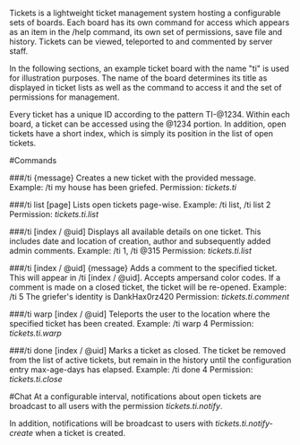 Tickets is a lightweight ticket management system hosting a configurable sets of boards.
Each board has its own command for access which appears as an item in the /help command, its own set of permissions, save file and history.
Tickets can be viewed, teleported to and commented by server staff.

In the following sections, an example ticket board with the name "ti" is used for illustration purposes.
The name of the board determines its title as displayed in ticket lists as well as the command to access it and the set of permissions for management.

Every ticket has a unique ID according to the pattern TI-@1234. Within each board, a ticket can be accessed using the @1234 portion.
In addition, open tickets have a short index, which is simply its position in the list of open tickets.

#Commands

###/ti {message}
Creates a new ticket with the provided message.
Example: /ti my house has been griefed.
Permission: *tickets.ti*

###/ti list [page]
Lists open tickets page-wise.
Example: /ti list, /ti list 2
Permission: *tickets.ti.list*

###/ti [index / @uid]
Displays all available details on one ticket. This includes date and location of creation, author and subsequently added admin comments.
Example: /ti 1, /ti @315
Permission: *tickets.ti.list*

###/ti [index / @uid] {message}
Adds a comment to the specified ticket. This will appear in /ti [index / @uid]. Accepts ampersand color codes.
If a comment is made on a closed ticket, the ticket will be re-opened.
Example: /ti 5 The griefer's identity is DankHax0rz420
Permission: *tickets.ti.comment*

###/ti warp [index / @uid]
Teleports the user to the location where the specified ticket has been created.
Example: /ti warp 4
Permission: *tickets.ti.warp*

###/ti done [index / @uid]
Marks a ticket as closed. The ticket be removed from the list of active tickets, but remain in the history until the configuration entry max-age-days has elapsed.
Example: /ti done 4
Permission: *tickets.ti.close*


#Chat
At a configurable interval, notifications about open tickets are broadcast to all users with the permission *tickets.ti.notify*.

In addition, notifications will be broadcast to users with *tickets.ti.notify-create* when a ticket is created.